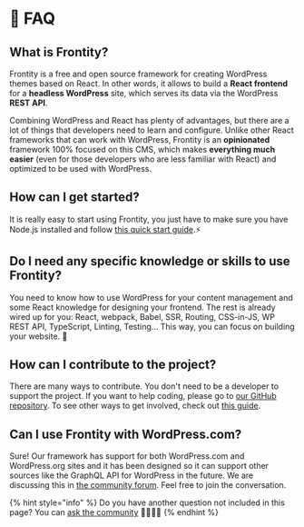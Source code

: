 # 🤔 FAQ

## What is Frontity?

Frontity is a free and open source framework for creating WordPress themes based on React. In other words, it allows to build a **React frontend** for a **headless WordPress** site, which serves its data via the WordPress **REST API**.

Combining WordPress and React has plenty of advantages, but there are a lot of things that developers need to learn and configure.
Unlike other React frameworks that can work with WordPress, Frontity is an **opinionated** framework 100% focused on this CMS, which makes **everything much easier** \(even for those developers who are less familiar with React\) and optimized to be used with WordPress.

## How can I get started?

It is really easy to start using Frontity, you just have to make sure you have Node.js installed and follow [this quick start guide](../getting-started/quick-start-guide.md).⚡️

## Do I need any specific knowledge or skills to use Frontity?

You need to know how to use WordPress for your content management and some React knowledge for designing your frontend.
The rest is already wired up for you: React, webpack, Babel, SSR, Routing, CSS-in-JS, WP REST API, TypeScript, Linting, Testing… This way, you can focus on building your website.
🚀

## How can I contribute to the project?

There are many ways to contribute.
You don't need to be a developer to support the project.
If you want to help coding, please go to [our GitHub repository](https://github.com/frontity/frontity).
To see other ways to get involved, check out [this guide](../contributing/how-to-contribute.md).

## Can I use Frontity with WordPress.com?

Sure!
Our framework has support for both WordPress.com and WordPress.org sites and it has been designed so it can support other sources like the GraphQL API for WordPress in the future.
We are discussing this in [the community forum](https://community.frontity.org/t/potential-supported-sources/18/3).
Feel free to join the conversation.

{% hint style="info" %}
Do you have another question not included in this page?
You can [ask the community](https://community.frontity.org) 👨‍👩‍👧‍👦
{% endhint %}

